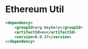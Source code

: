 # Ethereum Util

```xml
<dependency>
    <groupId>org.beykery</groupId>
    <artifactId>eu</artifactId>
    <version>0.0.37</version>
</dependency>
```
